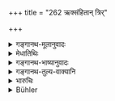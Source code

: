 +++
title = "262 ऋक्संहितान् त्रिर्"

+++

<details><summary>गङ्गानथ-मूलानुवादः</summary>

One becomes absolved from all sins by reciting, with concentrated mind, three times, the text of the Ṛk or of the Yajuṣ, or of the Sāman, along with the esoteric texts.—(262)
</details>

<details><summary>मेधातिथिः</summary>

ऋगादिविशेषणात् ब्राह्मणनिवृत्तिः । **रहस्यानि** सामान्य् आरण्यकाधीतानि ॥ ११.२६२ ॥
</details>

<details><summary>गङ्गानथ-भाष्यानुवादः</summary>

Inasmuch as the ‘*Ṛk*,’ etc., are so specified, the Brāhmaṇa texts
become excluded.

‘*Esoteric texts*’—the Sāman-texts occurring in the *Āraṇyakas*.—(262)
</details>

<details><summary>गङ्गानथ-तुल्य-वाक्यानि</summary>

*Baudhāyana* (3.9.5-21).—‘He must begin with the beginning of the Veda
and continuously recite it. He shall recite the *Saṃhitā* of his Veda
twelve times. If he recites the Saṃhitā a thousand times he becomes one
with Brahman.’

*Baudhāyana* (4.5.29).—‘If one recites the whole Ṛgveda, Yayurveda and
Sāmaveda, or thrice recites one of these three Vedas, and fasts,—that is
the most efficient means of purification.’
</details>

<details><summary>भारुचिः</summary>

अस्येयं स्तुतिः प्रवृत्त्यर्था ॥ ११.२५९ ॥
</details>

<details><summary>Bühler</summary>

263	He who, with a concentrated mind, thrice recites the Riksamhita, or (that of the) Yagur-veda; or (that of the) Sama-veda together with the secret (texts, the Upanishads), is completely freed from all sins.
</details>
